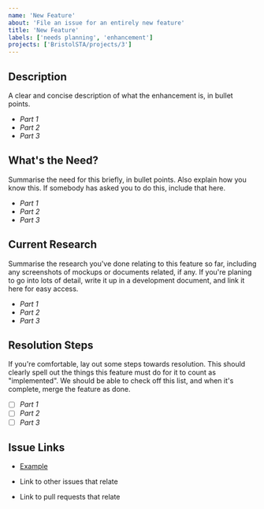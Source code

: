 ```yaml
---
name: 'New Feature'
about: 'File an issue for an entirely new feature'
title: 'New Feature'
labels: ['needs planning', 'enhancement']
projects: ['BristolSTA/projects/3']
---
```


## Description

A clear and concise description of what the enhancement is, in bullet points.

* _Part 1_
* _Part 2_
* _Part 3_

## What's the Need?

Summarise the need for this briefly, in bullet points. Also explain how you know this. If somebody has asked you to do this, include that here.

* _Part 1_
* _Part 2_
* _Part 3_

## Current Research

Summarise the research you've done relating to this feature so far, including any screenshots of mockups or documents related, if any. If you're planing to go into lots of detail, write it up in a development document, and link it here for easy access.

* _Part 1_
* _Part 2_
* _Part 3_

## Resolution Steps

If you're comfortable, lay out some steps towards resolution. This should clearly spell out the things this feature must do for it to count as "implemented". We should be able to check off this list, and when it's complete, merge the feature as done.

- [ ] _Part 1_
- [ ] _Part 2_
- [ ] _Part 3_

## Issue Links

- [Example](https://www.example.com)

- Link to other issues that relate

- Link to pull requests that relate